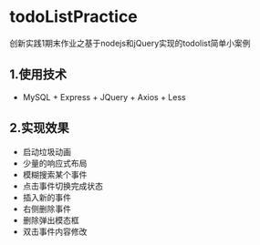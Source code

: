 # todoListPractice

创新实践1期末作业之基于nodejs和jQuery实现的todolist简单小案例

## 1.使用技术

- MySQL + Express + JQuery + Axios + Less

## 2.实现效果

- 启动垃圾动画
- 少量的响应式布局
- 模糊搜索某个事件
- 点击事件切换完成状态
- 插入新的事件
- 右侧删除事件
- 删除弹出模态框
- 双击事件内容修改

